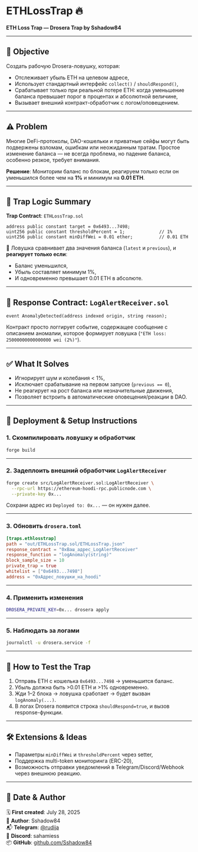 # ETHLossTrap 🔥  
**ETH Loss Trap — Drosera Trap by Sshadow84**

---

## 🧠 Objective

Создать рабочую Drosera-ловушку, которая:

- Отслеживает убыль ETH на целевом адресе,
- Использует стандартный интерфейс `collect()` / `shouldRespond()`,
- Срабатывает только при реальной потере ETH: когда уменьшение баланса превышает порог в процентах и абсолютной величине,
- Вызывает внешний контракт-обработчик с логом/оповещением.

---

## ⚠️ Problem

Многие DeFi-протоколы, DAO-кошельки и приватные сейфы могут быть подвержены взломам, ошибкам или неожиданным тратам. Простое изменение баланса — не всегда проблема, но падение баланса, особенно резкое, требует внимания.

**Решение**: Мониторим баланс по блокам, реагируем только если он уменьшился более чем на **1%** и минимум на **0.01 ETH**.

---

## 🧩 Trap Logic Summary

**Trap Contract**: `ETHLossTrap.sol`

```solidity
address public constant target = 0x6493...7498;
uint256 public constant thresholdPercent = 1;             // 1%
uint256 public constant minDiffWei = 0.01 ether;          // 0.01 ETH
```

📌 Ловушка сравнивает два значения баланса (`latest` и `previous`), и **реагирует только если**:
- Баланс уменьшился,
- Убыль составляет минимум 1%,
- И одновременно превышает 0.01 ETH в абсолюте.

---

## 📣 Response Contract: `LogAlertReceiver.sol`

```solidity
event AnomalyDetected(address indexed origin, string reason);
```

Контракт просто логгирует событие, содержащее сообщение с описанием аномалии, которое формирует ловушка (`"ETH loss: 25000000000000000 wei (2%)"`).

---

## ✅ What It Solves

- Игнорирует шум и колебания < 1%,
- Исключает срабатывание на первом запуске (`previous == 0`),
- Не реагирует на рост баланса или незначительные движения,
- Позволяет встроить в автоматические оповещения/реакции в DAO.

---

## 🚀 Deployment & Setup Instructions

### 1. Скомпилировать ловушку и обработчик

```bash
forge build
```

---

### 2. Задеплоить внешний обработчик `LogAlertReceiver`

```bash
forge create src/LogAlertReceiver.sol:LogAlertReceiver \
  --rpc-url https://ethereum-hoodi-rpc.publicnode.com \
  --private-key 0x...
```

Сохрани адрес из `Deployed to: 0x...` — он нужен далее.

---

### 3. Обновить `drosera.toml`

```toml
[traps.ethlosstrap]
path = "out/ETHLossTrap.sol/ETHLossTrap.json"
response_contract = "0xВаш_адрес_LogAlertReceiver"
response_function = "logAnomaly(string)"
block_sample_size = 10
private_trap = true
whitelist = ["0x6493...7498"]
address = "0xАдрес_ловушки_на_hoodi"
```

---

### 4. Применить изменения

```bash
DROSERA_PRIVATE_KEY=0x... drosera apply
```

---

### 5. Наблюдать за логами

```bash
journalctl -u drosera.service -f
```

---

## 🧪 How to Test the Trap

1. Отправь ETH с кошелька `0x6493...7498` → уменьшится баланс.
2. Убыль должна быть >0.01 ETH и >1% одновременно.
3. Жди 1–2 блока → ловушка сработает → будет вызван `logAnomaly(...)`.
4. В логах Drosera появится строка `shouldRespond=true`, и вызов response-функции.

---

## 🛠️ Extensions & Ideas

- Параметры `minDiffWei` и `thresholdPercent` через setter,
- Поддержка multi-token мониторинга (ERC-20),
- Возможность отправки уведомлений в Telegram/Discord/Webhook через внешнюю реакцию.

---

## 📅 Date & Author
🗓️ **First created**: July 28, 2025  
👤 **Author**: Sshadow84  
📬 **Telegram**: [@rudija](https://t.me/rudija)  
💬 **Discord**: sahamiess  
📦 **GitHub**: [github.com/Sshadow84](https://github.com/Sshadow84)
